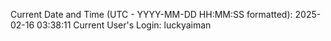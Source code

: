 Current Date and Time (UTC - YYYY-MM-DD HH:MM:SS formatted): 2025-02-16 03:38:11
Current User's Login: luckyaiman
